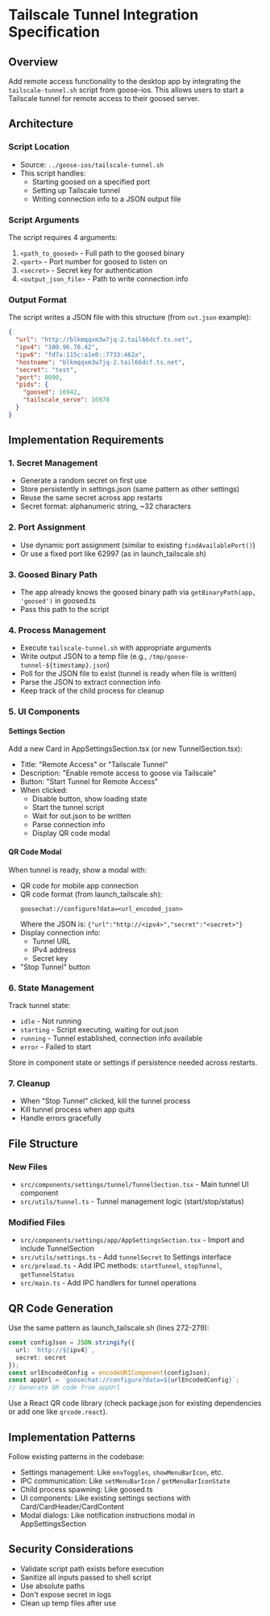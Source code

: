 # Tailscale Tunnel Integration Specification

## Overview
Add remote access functionality to the desktop app by integrating the `tailscale-tunnel.sh` script from goose-ios. This allows users to start a Tailscale tunnel for remote access to their goosed server.

## Architecture

### Script Location
- Source: `../goose-ios/tailscale-tunnel.sh`
- This script handles:
  - Starting goosed on a specified port
  - Setting up Tailscale tunnel
  - Writing connection info to a JSON output file

### Script Arguments
The script requires 4 arguments:
1. `<path_to_goosed>` - Full path to the goosed binary
2. `<port>` - Port number for goosed to listen on
3. `<secret>` - Secret key for authentication
4. `<output_json_file>` - Path to write connection info

### Output Format
The script writes a JSON file with this structure (from `out.json` example):
```json
{
  "url": "http://blkmqqxm3w7jq-2.tail66dcf.ts.net",
  "ipv4": "100.96.70.42",
  "ipv6": "fd7a:115c:a1e0::7733:462a",
  "hostname": "blkmqqxm3w7jq-2.tail66dcf.ts.net",
  "secret": "test",
  "port": 8090,
  "pids": {
    "goosed": 16942,
    "tailscale_serve": 16978
  }
}
```

## Implementation Requirements

### 1. Secret Management
- Generate a random secret on first use
- Store persistently in settings.json (same pattern as other settings)
- Reuse the same secret across app restarts
- Secret format: alphanumeric string, ~32 characters

### 2. Port Assignment
- Use dynamic port assignment (similar to existing `findAvailablePort()`)
- Or use a fixed port like 62997 (as in launch_tailscale.sh)

### 3. Goosed Binary Path
- The app already knows the goosed binary path via `getBinaryPath(app, 'goosed')` in goosed.ts
- Pass this path to the script

### 4. Process Management
- Execute `tailscale-tunnel.sh` with appropriate arguments
- Write output JSON to a temp file (e.g., `/tmp/goose-tunnel-${timestamp}.json`)
- Poll for the JSON file to exist (tunnel is ready when file is written)
- Parse the JSON to extract connection info
- Keep track of the child process for cleanup

### 5. UI Components

#### Settings Section
Add a new Card in AppSettingsSection.tsx (or new TunnelSection.tsx):
- Title: "Remote Access" or "Tailscale Tunnel"
- Description: "Enable remote access to goose via Tailscale"
- Button: "Start Tunnel for Remote Access"
- When clicked:
  - Disable button, show loading state
  - Start the tunnel script
  - Wait for out.json to be written
  - Parse connection info
  - Display QR code modal

#### QR Code Modal
When tunnel is ready, show a modal with:
- QR code for mobile app connection
- QR code format (from launch_tailscale.sh):
  ```
  goosechat://configure?data=<url_encoded_json>
  ```
  Where the JSON is: `{"url":"http://<ipv4>","secret":"<secret>"}`
- Display connection info:
  - Tunnel URL
  - IPv4 address
  - Secret key
- "Stop Tunnel" button

### 6. State Management
Track tunnel state:
- `idle` - Not running
- `starting` - Script executing, waiting for out.json
- `running` - Tunnel established, connection info available
- `error` - Failed to start

Store in component state or settings if persistence needed across restarts.

### 7. Cleanup
- When "Stop Tunnel" clicked, kill the tunnel process
- Kill tunnel process when app quits
- Handle errors gracefully

## File Structure

### New Files
- `src/components/settings/tunnel/TunnelSection.tsx` - Main tunnel UI component
- `src/utils/tunnel.ts` - Tunnel management logic (start/stop/status)

### Modified Files
- `src/components/settings/app/AppSettingsSection.tsx` - Import and include TunnelSection
- `src/utils/settings.ts` - Add `tunnelSecret` to Settings interface
- `src/preload.ts` - Add IPC methods: `startTunnel`, `stopTunnel`, `getTunnelStatus`
- `src/main.ts` - Add IPC handlers for tunnel operations

## QR Code Generation
Use the same pattern as launch_tailscale.sh (lines 272-279):
```typescript
const configJson = JSON.stringify({
  url: `http://${ipv4}`,
  secret: secret
});
const urlEncodedConfig = encodeURIComponent(configJson);
const appUrl = `goosechat://configure?data=${urlEncodedConfig}`;
// Generate QR code from appUrl
```

Use a React QR code library (check package.json for existing dependencies or add one like `qrcode.react`).

## Implementation Patterns
Follow existing patterns in the codebase:
- Settings management: Like `envToggles`, `showMenuBarIcon`, etc.
- IPC communication: Like `setMenuBarIcon` / `getMenuBarIconState`
- Child process spawning: Like goosed.ts
- UI components: Like existing settings sections with Card/CardHeader/CardContent
- Modal dialogs: Like notification instructions modal in AppSettingsSection

## Security Considerations
- Validate script path exists before execution
- Sanitize all inputs passed to shell script
- Use absolute paths
- Don't expose secret in logs
- Clean up temp files after use
